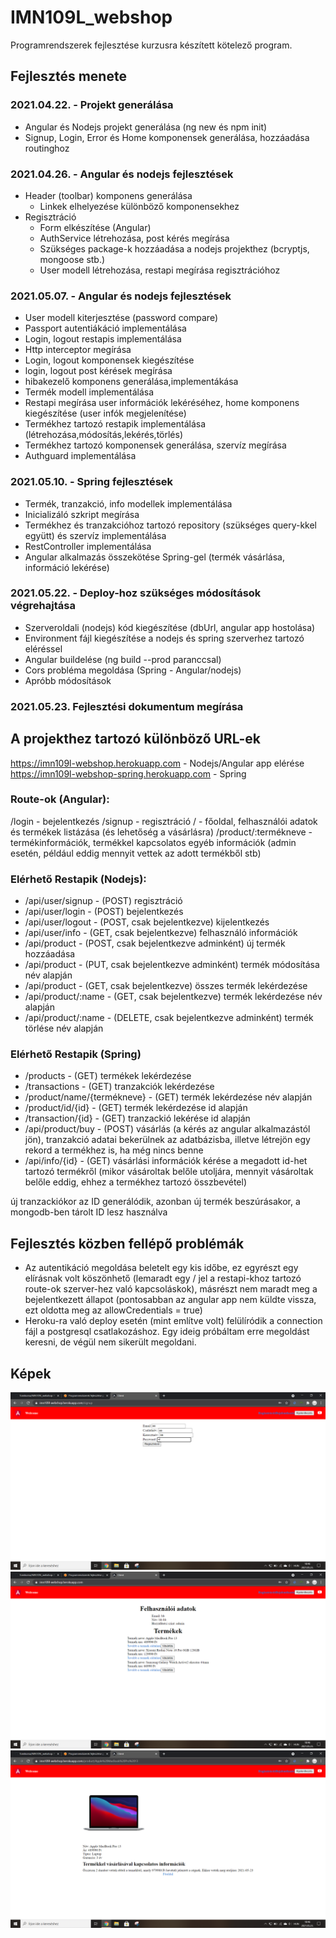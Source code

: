 
# IMN109L_webshop
Programrendszerek fejlesztése kurzusra készített kötelező program.
## Fejlesztés menete

### 2021.04.22. - Projekt generálása
-	Angular és Nodejs projekt generálása (ng new és npm init)
-  Signup, Login, Error és Home komponensek generálása, hozzáadása routinghoz
### 2021.04.26. - Angular és nodejs fejlesztések 
- Header (toolbar) komponens generálása
	- Linkek elhelyezése különböző komponensekhez
- Regisztráció
	- Form elkészítése (Angular)
	- AuthService létrehozása, post kérés megírása
	- Szükséges package-k hozzáadása a nodejs projekthez (bcryptjs, mongoose stb.)
	- User modell létrehozása, restapi megírása regisztrációhoz
### 2021.05.07. - Angular és nodejs fejlesztések
-	User modell kiterjesztése (password compare)
-	Passport autentiákáció implementálása
-	Login, logout restapis implementálása
-	Http interceptor megírása
-	Login, logout komponensek kiegészítése
-	login, logout post kérések megírása
-	hibakezelő komponens generálása,implementákása
-	Termék modell implementálása
-	Restapi megírása user információk lekéréséhez, home komponens kiegészítése (user infók megjelenítése)
-	Termékhez tartozó restapik implementálása (létrehozása,módosítás,lekérés,törlés)
-	Termékhez tartozó komponensek generálása, szervíz megírása
-	Authguard implementálása
### 2021.05.10. - Spring fejlesztések
- Termék, tranzakció, info modellek implementálása
- Inicializáló szkript megírása
- Termékhez és tranzakcióhoz tartozó repository (szükséges query-kkel együtt) és szervíz implementálása
- RestController implementálása
- Angular alkalmazás összekötése Spring-gel (termék vásárlása, információ lekérése)
### 2021.05.22. - Deploy-hoz szükséges módosítások végrehajtása
- Szerveroldali (nodejs) kód kiegészítése (dbUrl, angular app hostolása)
- Environment fájl kiegészítése a nodejs és spring szerverhez tartozó eléréssel
- Angular buildelése (ng build --prod paranccsal)
- Cors probléma megoldása (Spring - Angular/nodejs)
- Apróbb módosítások
### 2021.05.23. Fejlesztési dokumentum megírása
## A projekthez tartozó különböző URL-ek
https://imn109l-webshop.herokuapp.com - Nodejs/Angular app elérése
https://imn109l-webshop-spring.herokuapp.com  - Spring 

### Route-ok (Angular):
 /login - bejelentkezés
 /signup - regisztráció
 / - főoldal, felhasználói adatok és termékek listázása (és lehetőség a vásárlásra)
 /product/:termékneve - termékinformációk, termékkel kapcsolatos egyéb információk (admin esetén, például eddig mennyit vettek az adott termékből stb)

### Elérhető Restapik (Nodejs):
- /api/user/signup - (POST) regisztráció
- /api/user/login - (POST) bejelentkezés
- /api/user/logout - (POST, csak bejelentkezve) kijelentkezés
- /api/user/info - (GET, csak bejelentkezve) felhasználó információk
- /api/product - (POST, csak bejelentkezve adminként) új termék hozzáadása
- /api/product - (PUT, csak bejelentkezve adminként) termék módosítása név alapján
- /api/product - (GET, csak bejelentkezve) összes termék lekérdezése
- /api/product/:name - (GET, csak bejelentkezve) termék lekérdezése név alapján
- /api/product/:name - (DELETE, csak bejelentkezve adminként) termék törlése név alapján

### Elérhető Restapik (Spring)
- /products - (GET) termékek lekérdezése
- /transactions - (GET) tranzakciók lekérdezése
- /product/name/{termékneve} - (GET) termék lekérdezése név alapján
- /product/id/{id} - (GET) termék lekérdezése id alapján
- /transaction/{id} - (GET) tranzackió lekérése id alapján
- /api/product/buy - (POST) vásárlás (a kérés az angular alkalmazástól jön), tranzakció adatai bekerülnek az adatbázisba, illetve létrejön egy rekord a termékhez is, ha még nincs benne
- /api/info/{id} - (GET) vásárlási információk kérése a megadott id-het tartozó termékről (mikor vásároltak belőle utoljára, mennyit vásároltak belőle eddig, ehhez a termékhez tartozó összbevétel)

új tranzackiókor az ID generálódik, azonban új termék beszúrásakor, a mongodb-ben tárolt ID lesz használva
## Fejlesztés közben fellépő problémák
- Az autentikáció megoldása beletelt egy kis időbe, ez egyrészt egy elírásnak volt köszönhető (lemaradt egy / jel a restapi-khoz tartozó route-ok szerver-hez való kapcsoláskok), másrészt nem maradt meg a bejelentkezett állapot (pontosabban az angular app nem küldte vissza, ezt oldotta meg az allowCredentials = true)
- Heroku-ra való deploy esetén (mint említve volt) felülíródik a connection fájl a postgresql csatlakozáshoz. Egy ideig próbáltam erre megoldást keresni, de végül nem sikerült megoldani.

## Képek

![Regisztráció](https://github.com/Tomikoma/IMN109L_webshop/blob/main/images/signup.png)
![Főoldal](https://github.com/Tomikoma/IMN109L_webshop/blob/main/images/home.png)
![Termékoldal](https://github.com/Tomikoma/IMN109L_webshop/blob/main/images/product.png)
